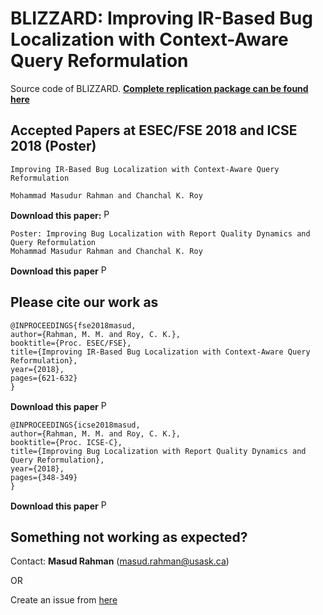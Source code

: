 # BLIZZARD: Improving IR-Based Bug Localization with Context-Aware Query Reformulation
Source code of BLIZZARD. [**Complete replication package can be found here**](https://github.com/masud-technope/BLIZZARD-Replication-Package-ESEC-FSE2018)


Accepted Papers at ESEC/FSE 2018 and ICSE 2018 (Poster)
-----------------------------------------------------------
```
Improving IR-Based Bug Localization with Context-Aware Query Reformulation

Mohammad Masudur Rahman and Chanchal K. Roy
```
**Download this paper:**  [<img src="http://homepage.usask.ca/~masud.rahman/img/pdf.png"
     alt="PDF" heigh="16px" width="16px" />](http://homepage.usask.ca/~masud.rahman/papers/masud-ESECFSE2018.pdf)
     
```
Poster: Improving Bug Localization with Report Quality Dynamics and Query Reformulation
Mohammad Masudur Rahman and Chanchal K. Roy
```
**Download this paper** [<img src="http://homepage.usask.ca/~masud.rahman/img/pdf.png"
     alt="PDF" heigh="16px" width="16px" />](http://homepage.usask.ca/~masud.rahman/papers/masud-ICSE2018.pdf)  
 
 
 Please cite our work as
------------------------------------------
```
@INPROCEEDINGS{fse2018masud, 
author={Rahman, M. M. and Roy, C. K.}, 
booktitle={Proc. ESEC/FSE}, 
title={Improving IR-Based Bug Localization with Context-Aware Query Reformulation}, 
year={2018}, 
pages={621-632} 
}
```
**Download this paper** [<img src="http://homepage.usask.ca/~masud.rahman/img/pdf.png"
     alt="PDF" heigh="16px" width="16px" />](http://homepage.usask.ca/~masud.rahman/papers/masud-ESECFSE2018.pdf)

```
@INPROCEEDINGS{icse2018masud, 
author={Rahman, M. M. and Roy, C. K.}, 
booktitle={Proc. ICSE-C}, 
title={Improving Bug Localization with Report Quality Dynamics and Query Reformulation}, 
year={2018}, 
pages={348-349} 
}
```
**Download this paper** [<img src="http://homepage.usask.ca/~masud.rahman/img/pdf.png"
     alt="PDF" heigh="16px" width="16px" />](http://homepage.usask.ca/~masud.rahman/papers/masud-ICSE2018.pdf)


Something not working as expected?
------------------------------------------------------------------------
Contact: **Masud Rahman** (masud.rahman@usask.ca)

OR

Create an issue from [here](https://github.com/masud-technope/BLIZZARD/issues/new)
 




